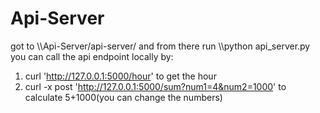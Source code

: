 # Api-Server
got to \\\Api-Server/api-server/ and from there run \\\python api_server.py
you can call the api endpoint locally by:
1) curl 'http://127.0.0.1:5000/hour' to get the hour
2) curl -x post 'http://127.0.0.1:5000/sum?num1=4&num2=1000' to calculate 5+1000(you can change the numbers)
